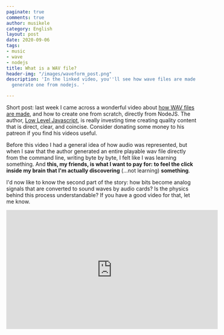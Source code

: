 ```yaml
---
paginate: true
comments: true
author: musikele
category: English
layout: post
date: 2020-09-06
tags:
- music
- wave
- nodejs
title: What is a WAV file?
header-img: "/images/waveform_post.png"
description: 'In the linked video, you''ll see how wave files are made and how to
  generate one from nodejs. '

---
```

Short post: last week I came across a wonderful video about [how WAV files are made](https://www.youtube.com/watch?v=udbA7u1zYfc), and how to create one from scratch, directly from NodeJS. The author, [Low Level Javascript](https://www.youtube.com/channel/UC56l7uZA209tlPTVOJiJ8Tw), is really investing time creating quality content that is direct, clear, and coincise. Consider donating some money to his patreon if you find his videos useful. 

Before this video I had a general idea of how audio was represented, but when I saw that the author generated an entire playable wav file directly from the command line, writing byte by byte, I felt like I was learning something. And **this, my friends, is what I want to pay for: to feel the click inside my brain that I'm actually discovering** (...not learning) **something**.

I'd now like to know the second part of the story: how bits become analog signals that are converted to sound waves by audio cards? Is the physics behind this process understandable? If you have a good video for that, let me know.

<iframe width="560" height="315" src="https://www.youtube.com/embed/udbA7u1zYfc" frameborder="0" allow="accelerometer; autoplay; encrypted-media; gyroscope; picture-in-picture" allowfullscreen></iframe>
